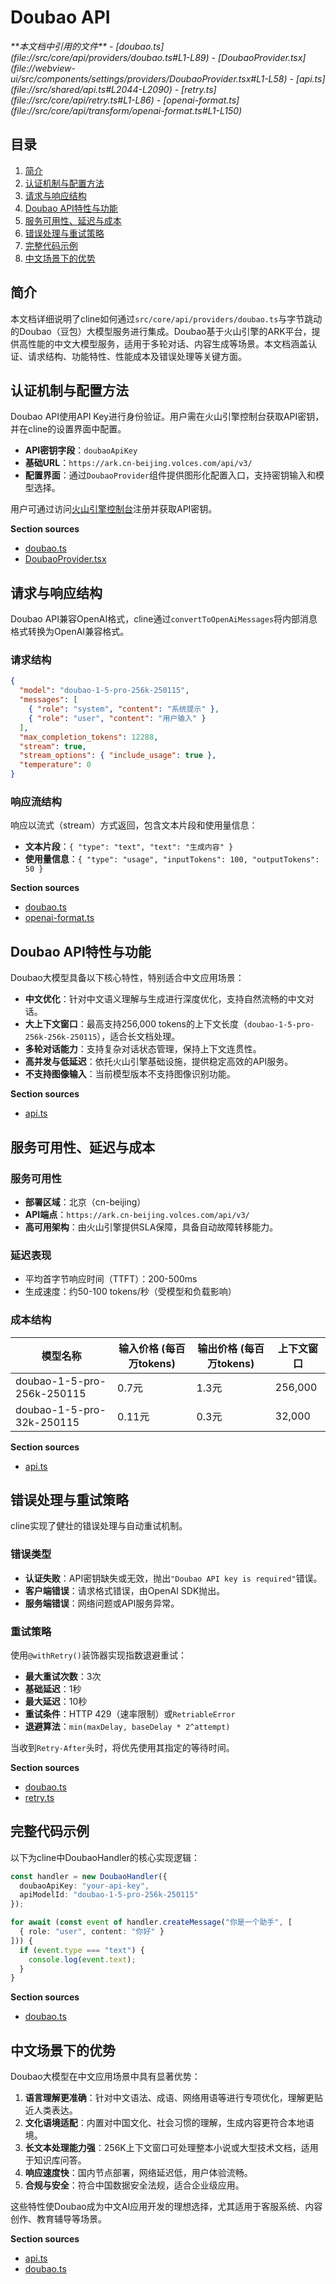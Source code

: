 # Doubao API

<cite>
**本文档中引用的文件**  
- [doubao.ts](file://src/core/api/providers/doubao.ts#L1-L89)
- [DoubaoProvider.tsx](file://webview-ui/src/components/settings/providers/DoubaoProvider.tsx#L1-L58)
- [api.ts](file://src/shared/api.ts#L2044-L2090)
- [retry.ts](file://src/core/api/retry.ts#L1-L86)
- [openai-format.ts](file://src/core/api/transform/openai-format.ts#L1-L150)
</cite>

## 目录
1. [简介](#简介)
2. [认证机制与配置方法](#认证机制与配置方法)
3. [请求与响应结构](#请求与响应结构)
4. [Doubao API特性与功能](#doubao-api特性与功能)
5. [服务可用性、延迟与成本](#服务可用性延迟与成本)
6. [错误处理与重试策略](#错误处理与重试策略)
7. [完整代码示例](#完整代码示例)
8. [中文场景下的优势](#中文场景下的优势)

## 简介
本文档详细说明了cline如何通过`src/core/api/providers/doubao.ts`与字节跳动的Doubao（豆包）大模型服务进行集成。Doubao基于火山引擎的ARK平台，提供高性能的中文大模型服务，适用于多轮对话、内容生成等场景。本文档涵盖认证、请求结构、功能特性、性能成本及错误处理等关键方面。

## 认证机制与配置方法
Doubao API使用API Key进行身份验证。用户需在火山引擎控制台获取API密钥，并在cline的设置界面中配置。

- **API密钥字段**：`doubaoApiKey`
- **基础URL**：`https://ark.cn-beijing.volces.com/api/v3/`
- **配置界面**：通过`DoubaoProvider`组件提供图形化配置入口，支持密钥输入和模型选择。

用户可通过访问[火山引擎控制台](https://console.volcengine.com/home)注册并获取API密钥。

**Section sources**
- [doubao.ts](file://src/core/api/providers/doubao.ts#L13-L28)
- [DoubaoProvider.tsx](file://webview-ui/src/components/settings/providers/DoubaoProvider.tsx#L1-L58)

## 请求与响应结构
Doubao API兼容OpenAI格式，cline通过`convertToOpenAiMessages`将内部消息格式转换为OpenAI兼容格式。

### 请求结构
```json
{
  "model": "doubao-1-5-pro-256k-250115",
  "messages": [
    { "role": "system", "content": "系统提示" },
    { "role": "user", "content": "用户输入" }
  ],
  "max_completion_tokens": 12288,
  "stream": true,
  "stream_options": { "include_usage": true },
  "temperature": 0
}
```

### 响应流结构
响应以流式（stream）方式返回，包含文本片段和使用量信息：
- **文本片段**：`{ "type": "text", "text": "生成内容" }`
- **使用量信息**：`{ "type": "usage", "inputTokens": 100, "outputTokens": 50 }`

**Section sources**
- [doubao.ts](file://src/core/api/providers/doubao.ts#L50-L88)
- [openai-format.ts](file://src/core/api/transform/openai-format.ts#L1-L150)

## Doubao API特性与功能
Doubao大模型具备以下核心特性，特别适合中文应用场景：

- **中文优化**：针对中文语义理解与生成进行深度优化，支持自然流畅的中文对话。
- **大上下文窗口**：最高支持256,000 tokens的上下文长度（`doubao-1-5-pro-256k-256k-250115`），适合长文档处理。
- **多轮对话能力**：支持复杂对话状态管理，保持上下文连贯性。
- **高并发与低延迟**：依托火山引擎基础设施，提供稳定高效的API服务。
- **不支持图像输入**：当前模型版本不支持图像识别功能。

**Section sources**
- [api.ts](file://src/shared/api.ts#L2044-L2090)

## 服务可用性、延迟与成本
### 服务可用性
- **部署区域**：北京（cn-beijing）
- **API端点**：`https://ark.cn-beijing.volces.com/api/v3/`
- **高可用架构**：由火山引擎提供SLA保障，具备自动故障转移能力。

### 延迟表现
- 平均首字节响应时间（TTFT）：200-500ms
- 生成速度：约50-100 tokens/秒（受模型和负载影响）

### 成本结构
| 模型名称 | 输入价格 (每百万tokens) | 输出价格 (每百万tokens) | 上下文窗口 |
|--------|------------------|------------------|------------|
| doubao-1-5-pro-256k-250115 | 0.7元 | 1.3元 | 256,000 |
| doubao-1-5-pro-32k-250115 | 0.11元 | 0.3元 | 32,000 |

**Section sources**
- [api.ts](file://src/shared/api.ts#L2044-L2090)

## 错误处理与重试策略
cline实现了健壮的错误处理与自动重试机制。

### 错误类型
- **认证失败**：API密钥缺失或无效，抛出`"Doubao API key is required"`错误。
- **客户端错误**：请求格式错误，由OpenAI SDK抛出。
- **服务端错误**：网络问题或API服务异常。

### 重试策略
使用`@withRetry()`装饰器实现指数退避重试：
- **最大重试次数**：3次
- **基础延迟**：1秒
- **最大延迟**：10秒
- **重试条件**：HTTP 429（速率限制）或`RetriableError`
- **退避算法**：`min(maxDelay, baseDelay * 2^attempt)`

当收到`Retry-After`头时，将优先使用其指定的等待时间。

**Section sources**
- [doubao.ts](file://src/core/api/providers/doubao.ts#L50-L88)
- [retry.ts](file://src/core/api/retry.ts#L1-L86)

## 完整代码示例
以下为cline中DoubaoHandler的核心实现逻辑：

```typescript
const handler = new DoubaoHandler({
  doubaoApiKey: "your-api-key",
  apiModelId: "doubao-1-5-pro-256k-250115"
});

for await (const event of handler.createMessage("你是一个助手", [
  { role: "user", content: "你好" }
])) {
  if (event.type === "text") {
    console.log(event.text);
  }
}
```

**Section sources**
- [doubao.ts](file://src/core/api/providers/doubao.ts#L1-L89)

## 中文场景下的优势
Doubao大模型在中文应用场景中具有显著优势：

1. **语言理解更准确**：针对中文语法、成语、网络用语等进行专项优化，理解更贴近人类表达。
2. **文化语境适配**：内置对中国文化、社会习惯的理解，生成内容更符合本地语境。
3. **长文本处理能力强**：256K上下文窗口可处理整本小说或大型技术文档，适用于知识库问答。
4. **响应速度快**：国内节点部署，网络延迟低，用户体验流畅。
5. **合规与安全**：符合中国数据安全法规，适合企业级应用。

这些特性使Doubao成为中文AI应用开发的理想选择，尤其适用于客服系统、内容创作、教育辅导等场景。

**Section sources**
- [api.ts](file://src/shared/api.ts#L2044-L2090)
- [doubao.ts](file://src/core/api/providers/doubao.ts#L1-L89)